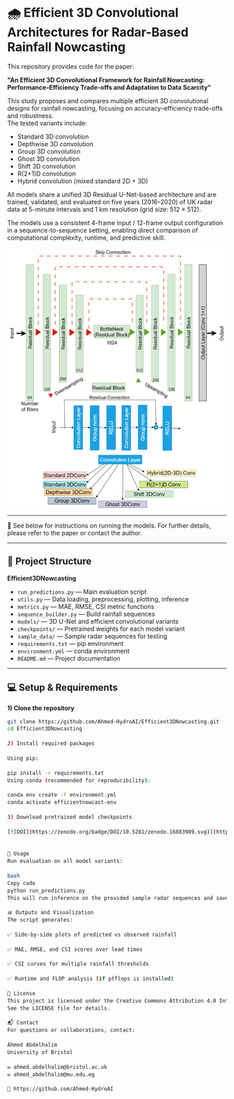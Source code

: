 # 🌧️ Efficient 3D Convolutional Architectures for Radar-Based Rainfall Nowcasting

This repository provides code for the paper:

**"An Efficient 3D Convolutional Framework for Rainfall Nowcasting: Performance–Efficiency Trade-offs and Adaptation to Data Scarcity"**

This study proposes and compares multiple efficient 3D convolutional designs for rainfall nowcasting, focusing on accuracy–efficiency trade-offs and robustness.  
The tested variants include:

- Standard 3D convolution  
- Depthwise 3D convolution  
- Group 3D convolution
- Ghost 3D convolution
- Shift 3D convolution
- R(2+1)D convolution  
- Hybrid convolution (mixed standard 2D + 3D)

All models share a unified 3D Residual U-Net-based architecture and are trained, validated, and evaluated on five years (2016–2020) of UK radar data at 5-minute intervals and 1 km resolution (grid size: 512 × 512).

The models use a consistent 4-frame input / 12-frame output configuration in a sequence-to-sequence setting, enabling direct comparison of computational complexity, runtime, and predictive skill.

![Model Architecture](assets/architecture.png)

---

📄 See below for instructions on running the models. For further details, please refer to the paper or contact the author.

---

## 📁 Project Structure

**Efficient3DNowcasting**
- `run_predictions.py` — Main evaluation script  
- `utils.py` — Data loading, preprocessing, plotting, inference  
- `metrics.py` — MAE, RMSE, CSI metric functions  
- `sequence_builder.py` — Build rainfall sequences  
- `models/` — 3D U-Net and efficient convolutional variants  
- `checkpoints/` — Pretrained weights for each model variant  
- `sample_data/` — Sample radar sequences for testing  
- `requirements.txt` — pip environment  
- `environment.yml` — conda environment  
- `README.md` — Project documentation

---

## 💻 Setup & Requirements

**1) Clone the repository**
```bash
git clone https://github.com/Ahmed-HydroAI/Efficient3DNowcasting.git
cd Efficient3DNowcasting

2) Install required packages

Using pip:

pip install -r requirements.txt
Using conda (recommended for reproducibility):

conda env create -f environment.yml
conda activate efficientnowcast-env

3) Download pretrained model checkpoints 

[![DOI](https://zenodo.org/badge/DOI/10.5281/zenodo.16883989.svg)](https://doi.org/10.5281/zenodo.16883989)


🚀 Usage
Run evaluation on all model variants:

bash
Copy code
python run_predictions.py
This will run inference on the provided sample radar sequences and save outputs in the outputs/ directory.

📊 Outputs and Visualization
The script generates:

✅ Side-by-side plots of predicted vs observed rainfall

✅ MAE, RMSE, and CSI scores over lead times

✅ CSI curves for multiple rainfall thresholds

✅ Runtime and FLOP analysis (if ptflops is installed)

📄 License
This project is licensed under the Creative Commons Attribution 4.0 International (CC BY 4.0).
See the LICENSE file for details.

📬 Contact
For questions or collaborations, contact:

Ahmed Abdelhalim
University of Bristol

✉️ ahmed.abdelhalim@bristol.ac.uk
✉️ ahmed_abdelhalim@mu.edu.eg

🔗 https://github.com/Ahmed-HydroAI
